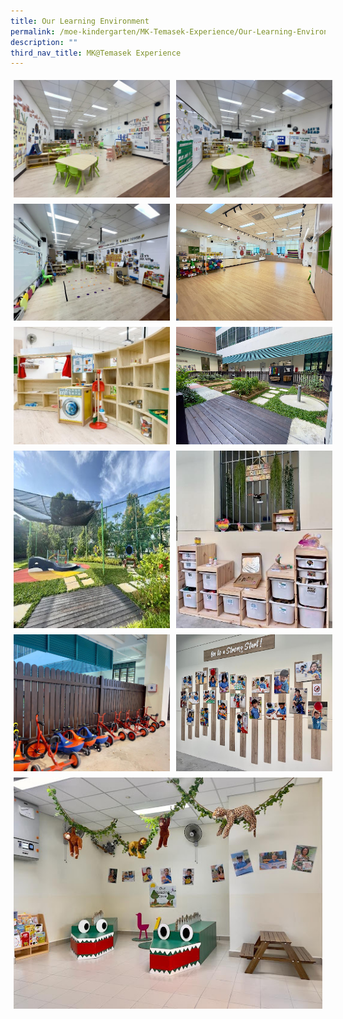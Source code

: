 ```yaml
---
title: Our Learning Environment
permalink: /moe-kindergarten/MK-Temasek-Experience/Our-Learning-Environment/
description: ""
third_nav_title: MK@Temasek Experience
---
```

<div style="box-sizing: border-box; display: flex;">
<img src="/images/le-1.jpg" style="width:250px; flex: 33.33%; padding: 5px;">
	<img src="/images/le-2.jpg" style="width:250px; flex: 33.33%; padding: 5px;">
	</div>

<div style="box-sizing: border-box; display: flex;">
<img src="/images/le-3.jpg" style="width:250px; flex: 33.33%; padding: 5px;">
	<img src="/images/le-4.jpg" style="width:250px; flex: 33.33%; padding: 5px;">
	</div>

<div style="box-sizing: border-box; display: flex;">
<img src="/images/le-6.jpg" style="width:250px; flex: 33.33%; padding: 5px;">
	<img src="/images/le-7.jpg" style="width:250px; flex: 33.33%; padding: 5px;">
	</div>
	
<div style="box-sizing: border-box; display: flex;">
<img src="/images/le-8.jpg" style="width:250px; flex: 33.33%; padding: 5px;">
	<img src="/images/le-9.jpg" style="width:250px; flex: 33.33%; padding: 5px;">
	</div>

<div style="box-sizing: border-box; display: flex;">
<img src="/images/le-10.jpg" style="width:250px; flex: 33.33%; padding: 5px;">
	<img src="/images/le-11.jpg" style="width:250px; flex: 33.33%; padding: 5px;">
	</div>
	
<div style="box-sizing: border-box; display: flex;">
<img src="/images/le-12.jpg" style="width:250px; flex: 33.33%; padding: 5px;">
	</div>